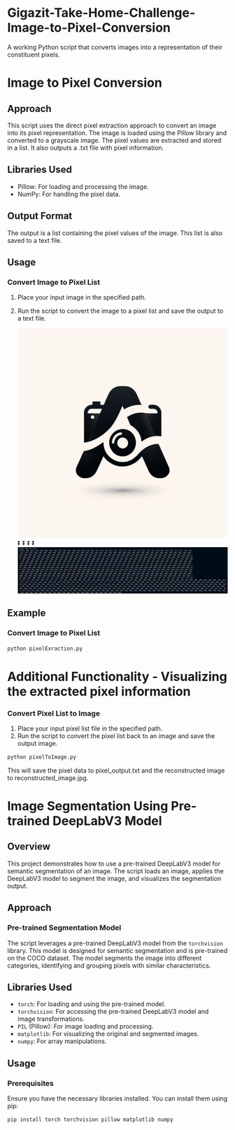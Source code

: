 # Gigazit-Take-Home-Challenge-Image-to-Pixel-Conversion
A working Python script that converts images into a representation of their constituent pixels.

# Image to Pixel Conversion

## Approach
This script uses the direct pixel extraction approach to convert an image into its pixel representation. The image is loaded using the Pillow library and converted to a grayscale image. The pixel values are extracted and stored in a list. It also outputs a .txt file with pixel information.

## Libraries Used
- Pillow: For loading and processing the image.
- NumPy: For handling the pixel data.

## Output Format
The output is a list containing the pixel values of the image. This list is also saved to a text file.

## Usage
### Convert Image to Pixel List
1. Place your input image in the specified path.
2. Run the script to convert the image to a pixel list and save the output to a text file.

   ![Test Image](https://raw.githubusercontent.com/arzmn/Gigazit-Take-Home-Challenge-Image-to-Pixel-Conversion/main/testImage.png)
   ⏬
   ⏬
   ⏬
   ⏬
   ![Pixel List](https://raw.githubusercontent.com/arzmn/Gigazit-Take-Home-Challenge-Image-to-Pixel-Conversion/main/Pixel%20List%20Screenshot.png)



## Example
### Convert Image to Pixel List
```bash
python pixelExraction.py
```

# Additional Functionality - Visualizing the extracted pixel information

### Convert Pixel List to Image
1. Place your input pixel list file in the specified path.
2. Run the script to convert the pixel list back to an image and save the output image.

```bash
python pixelToImage.py
```
This will save the pixel data to pixel_output.txt and the reconstructed image to reconstructed_image.jpg.

# Image Segmentation Using Pre-trained DeepLabV3 Model

## Overview
This project demonstrates how to use a pre-trained DeepLabV3 model for semantic segmentation of an image. The script loads an image, applies the DeepLabV3 model to segment the image, and visualizes the segmentation output.

## Approach
### Pre-trained Segmentation Model
The script leverages a pre-trained DeepLabV3 model from the `torchvision` library. This model is designed for semantic segmentation and is pre-trained on the COCO dataset. The model segments the image into different categories, identifying and grouping pixels with similar characteristics.

## Libraries Used
- `torch`: For loading and using the pre-trained model.
- `torchvision`: For accessing the pre-trained DeepLabV3 model and image transformations.
- `PIL` (Pillow): For image loading and processing.
- `matplotlib`: For visualizing the original and segmented images.
- `numpy`: For array manipulations.

## Usage
### Prerequisites
Ensure you have the necessary libraries installed. You can install them using pip:
```bash
pip install torch torchvision pillow matplotlib numpy
